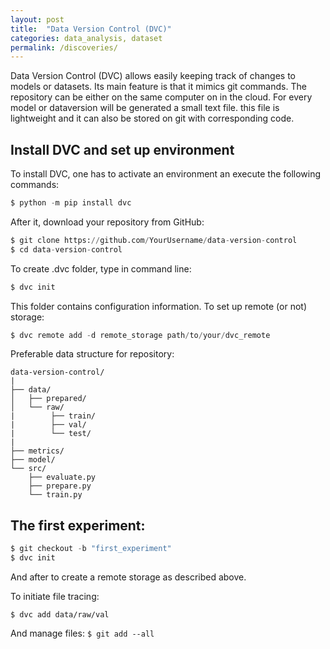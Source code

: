 ```yaml
---
layout: post
title:  "Data Version Control (DVC)"
categories: data_analysis, dataset
permalink: /discoveries/
---
```


Data Version Control (DVC) allows easily keeping track of changes to models or datasets. Its main feature is that it mimics git commands. The repository can be either on the same computer on in the cloud. For every model or dataversion will be generated a small text file. this file is lightweight and it can also be stored on git with corresponding code. 

## Install DVC and set up environment

To install DVC, one has to activate an environment an execute the following commands:


```python
$ python -m pip install dvc
```

After it, download your repository from GitHub:

```python
$ git clone https://github.com/YourUsername/data-version-control
$ cd data-version-control
```
To create .dvc folder, type in command line:

```python
$ dvc init
```
This folder contains configuration information. To set up remote (or not) storage:

```python
$ dvc remote add -d remote_storage path/to/your/dvc_remote
```

Preferable data structure for repository:

```
data-version-control/
|
├── data/
│   ├── prepared/
│   └── raw/
|        ├── train/
|        ├── val/
|        └── test/
|
├── metrics/
├── model/
└── src/
    ├── evaluate.py
    ├── prepare.py
    └── train.py
```

## The first experiment:

```python
$ git checkout -b "first_experiment"
$ dvc init
```
And after to create a remote storage as described above. 

To initiate file tracing:
```$ dvc add data/raw/train
$ dvc add data/raw/val
```
And manage files:
``$ git add --all``




